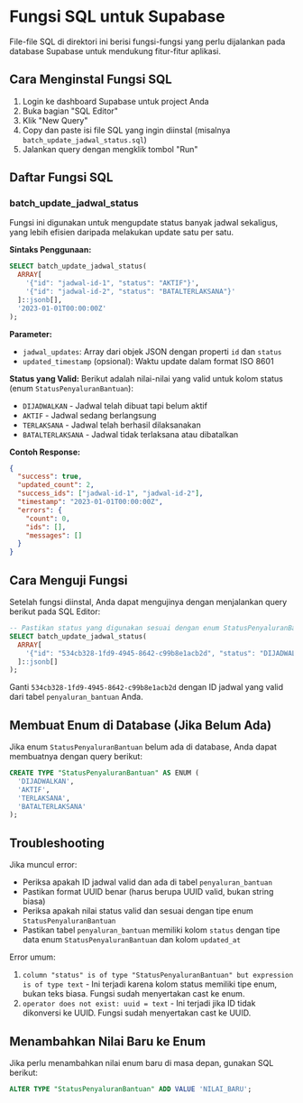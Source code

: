 # Fungsi SQL untuk Supabase

File-file SQL di direktori ini berisi fungsi-fungsi yang perlu dijalankan pada database Supabase untuk mendukung fitur-fitur aplikasi.

## Cara Menginstal Fungsi SQL

1. Login ke dashboard Supabase untuk project Anda
2. Buka bagian "SQL Editor"
3. Klik "New Query"
4. Copy dan paste isi file SQL yang ingin diinstal (misalnya `batch_update_jadwal_status.sql`)
5. Jalankan query dengan mengklik tombol "Run"

## Daftar Fungsi SQL

### batch_update_jadwal_status

Fungsi ini digunakan untuk mengupdate status banyak jadwal sekaligus, yang lebih efisien daripada melakukan update satu per satu.

**Sintaks Penggunaan:**

```sql
SELECT batch_update_jadwal_status(
  ARRAY[
    '{"id": "jadwal-id-1", "status": "AKTIF"}',
    '{"id": "jadwal-id-2", "status": "BATALTERLAKSANA"}'
  ]::jsonb[],
  '2023-01-01T00:00:00Z'
);
```

**Parameter:**

- `jadwal_updates`: Array dari objek JSON dengan properti `id` dan `status`
- `updated_timestamp` (opsional): Waktu update dalam format ISO 8601

**Status yang Valid:**
Berikut adalah nilai-nilai yang valid untuk kolom status (enum `StatusPenyaluranBantuan`):

- `DIJADWALKAN` - Jadwal telah dibuat tapi belum aktif
- `AKTIF` - Jadwal sedang berlangsung
- `TERLAKSANA` - Jadwal telah berhasil dilaksanakan
- `BATALTERLAKSANA` - Jadwal tidak terlaksana atau dibatalkan

**Contoh Response:**

```json
{
  "success": true,
  "updated_count": 2,
  "success_ids": ["jadwal-id-1", "jadwal-id-2"],
  "timestamp": "2023-01-01T00:00:00Z",
  "errors": {
    "count": 0,
    "ids": [],
    "messages": []
  }
}
```

## Cara Menguji Fungsi

Setelah fungsi diinstal, Anda dapat mengujinya dengan menjalankan query berikut pada SQL Editor:

```sql
-- Pastikan status yang digunakan sesuai dengan enum StatusPenyaluranBantuan
SELECT batch_update_jadwal_status(
  ARRAY[
    '{"id": "534cb328-1fd9-4945-8642-c99b8e1acb2d", "status": "DIJADWALKAN"}'
  ]::jsonb[]
);
```

Ganti `534cb328-1fd9-4945-8642-c99b8e1acb2d` dengan ID jadwal yang valid dari tabel `penyaluran_bantuan` Anda.

## Membuat Enum di Database (Jika Belum Ada)

Jika enum `StatusPenyaluranBantuan` belum ada di database, Anda dapat membuatnya dengan query berikut:

```sql
CREATE TYPE "StatusPenyaluranBantuan" AS ENUM (
  'DIJADWALKAN',
  'AKTIF',
  'TERLAKSANA',
  'BATALTERLAKSANA'
);
```

## Troubleshooting

Jika muncul error:

- Periksa apakah ID jadwal valid dan ada di tabel `penyaluran_bantuan`
- Pastikan format UUID benar (harus berupa UUID valid, bukan string biasa)
- Periksa apakah nilai status valid dan sesuai dengan tipe enum `StatusPenyaluranBantuan`
- Pastikan tabel `penyaluran_bantuan` memiliki kolom `status` dengan tipe data enum `StatusPenyaluranBantuan` dan kolom `updated_at`

Error umum:

1. `column "status" is of type "StatusPenyaluranBantuan" but expression is of type text` - Ini terjadi karena kolom status memiliki tipe enum, bukan teks biasa. Fungsi sudah menyertakan cast ke enum.
2. `operator does not exist: uuid = text` - Ini terjadi jika ID tidak dikonversi ke UUID. Fungsi sudah menyertakan cast ke UUID.

## Menambahkan Nilai Baru ke Enum

Jika perlu menambahkan nilai enum baru di masa depan, gunakan SQL berikut:

```sql
ALTER TYPE "StatusPenyaluranBantuan" ADD VALUE 'NILAI_BARU';
```
